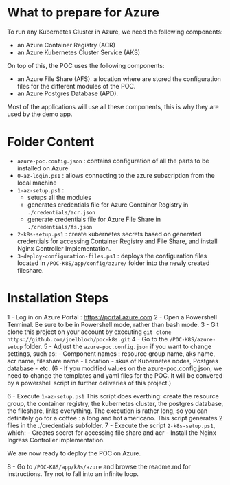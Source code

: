 # What to prepare for Azure

To run any Kubernetes Cluster in Azure, we need the following components:
- an Azure Container Registry (ACR)
- an Azure Kubernetes Cluster Service (AKS)

On top of this, the POC uses the following components:
- an Azure File Share (AFS): a location where are stored the configuration files for the different modules of the POC.
- an Azure Postgres Database (APD).

Most of the applications will use all these components, this is why they are used by the demo app.

# Folder Content

- `azure-poc.config.json` : contains configuration of all the parts to be installed on Azure
- `0-az-login.ps1` : allows connecting to the azure subscription from the local machine
- `1-az-setup.ps1` : 
    - setups all the modules
    - generates credentials file for Azure Container Registry in `./credentials/acr.json`
    - generate credentials file for Azure File Share in `./credentials/fs.json`
- `2-k8s-setup.ps1` : create kubernetes secrets based on generated credentials for accessing Container Registry and File Share, and install Nginx Controller Implementation.
- `3-deploy-configuration-files.ps1` : deploys the configuration files located in `/POC-K8S/app/config/azure/` folder into the newly created fileshare.

# Installation Steps

1 - Log in on Azure Portal : https://portal.azure.com
2 - Open a Powershell Terminal. Be sure to be in Powershell mode, rather than bash mode.
3 - Git clone this project on your account by executing `git clone https://github.com/joelbloch/poc-k8s.git`
4 - Go to the `/POC-K8S/azure-setup` folder.
5 - Adjust the `azure-poc.config.json` if you want to change settings, such as:
    - Component names : resource group name, aks name, acr name, fileshare name
    - Location
    - skus of Kubernetes nodes, Postgres database
    - etc.
(6 - If you modified values on the azure-poc.config.json, we need to change the templates and yaml files for the POC. It will be convered by a powershell script in further deliveries of this project.)

6 - Execute `1-az-setup.ps1`
        This script does everthing: create the resource group, the container registry, the kubernetes cluster, the postgres database, the fileshare, links everything.
        The execution is rather long, so you can definitely go for a coffee : a long and hot americano.
        This script generates 2 files in the ./credentials subfolder.
7 - Execute the script `2-k8s-setup.ps1`, which:
    - Creates secret for accessing file share and acr
    - Install the Nginx Ingress Controller implementation.

We are now ready to deploy the POC on Azure.

8 - Go to `/POC-K8S/app/k8s/azure` and browse the readme.md for instructions. Try not to fall into an infinite loop.